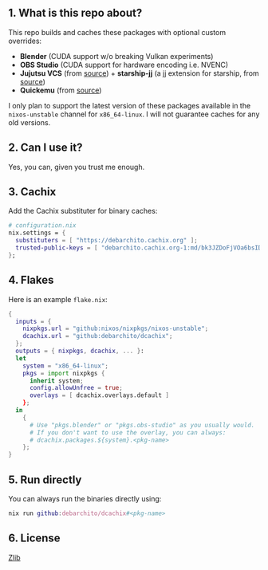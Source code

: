 ## 1. What is this repo about?

This repo builds and caches these packages with optional custom overrides:

- **Blender** (CUDA support w/o breaking Vulkan experiments)
- **OBS Studio** (CUDA support for hardware encoding i.e. NVENC)
- **Jujutsu VCS** (from [source](https://github.com/jj-vcs/jj)) +
  **starship-jj** (a jj extension for starship, from
  [source](https://gitlab.com/lanastara_foss/starship-jj))
- **Quickemu** (from [source](https://github.com/quickemu-project/quickemu))

I only plan to support the latest version of these packages available in the
`nixos-unstable` channel for `x86_64-linux`. I will not guarantee caches for any
old versions.

## 2. Can I use it?

Yes, you can, given you trust me enough.

## 3. Cachix

Add the Cachix substituter for binary caches:

```nix
# configuration.nix
nix.settings = {
  substituters = [ "https://debarchito.cachix.org" ];
  trusted-public-keys = [ "debarchito.cachix.org-1:md/bk3JZDoFjVOa6bsIDqaY5hcSec4KPWn8q3PbpCl8=" ];
};
```

## 4. Flakes

Here is an example `flake.nix`:

```nix
{
  inputs = {
    nixpkgs.url = "github:nixos/nixpkgs/nixos-unstable";
    dcachix.url = "github:debarchito/dcachix";
  };
  outputs = { nixpkgs, dcachix, ... }:
  let
    system = "x86_64-linux";
    pkgs = import nixpkgs {
      inherit system;
      config.allowUnfree = true;
      overlays = [ dcachix.overlays.default ]
    };
  in
    {
      # Use "pkgs.blender" or "pkgs.obs-studio" as you usually would.
      # If you don't want to use the overlay, you can always:
      # dcachix.packages.${system}.<pkg-name>
    };
}
```

## 5. Run directly

You can always run the binaries directly using:

```nix
nix run github:debarchito/dcachix#<pkg-name>
```

## 6. License

[Zlib](/LICENSE)
